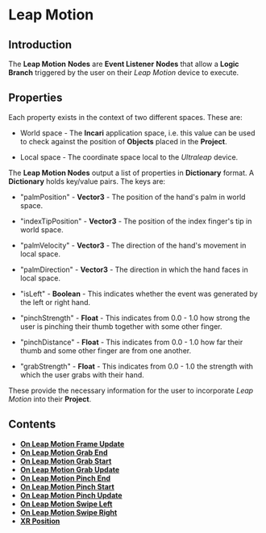 # Leap Motion

## Introduction

The **Leap Motion** **Nodes** are **Event Listener** **Nodes** that allow a **Logic Branch** triggered by the user on their *Leap Motion* device to execute. 

## Properties

Each property exists in the context of two different spaces. These are: 

* World space - The **Incari** application space, i.e. this value can be used to check against the position of **Objects** placed in the **Project**.

* Local space - The coordinate space local to the *Ultraleap* device.


The **Leap Motion Nodes** output a list of properties in **Dictionary** format. A **Dictionary** holds key/value pairs. The keys are:

* "palmPosition" - **Vector3** - The position of the hand's palm in world space.

* "indexTipPosition" - **Vector3** - The position of the index finger's tip in world space.

* "palmVelocity" - **Vector3** - The direction of the hand's movement in local space.

* "palmDirection" - **Vector3** - The direction in which the hand faces in local space.

* "isLeft" - **Boolean** - This indicates whether the event was generated by the left or right hand.

* "pinchStrength" - **Float** - This indicates from 0.0 - 1.0 how strong the user is pinching their thumb together with some other finger.

* "pinchDistance" - **Float** - This indicates from 0.0 - 1.0 how far their thumb and some other finger are from one another.

* "grabStrength" - **Float** - This indicates from 0.0 - 1.0 the strength with which the user grabs with their hand. 

These provide the necessary information for the user to incorporate *Leap Motion* into their **Project**.

## Contents 

* [**On Leap Motion Frame Update**](on-leap-motion-frame-update.md)
* [**On Leap Motion Grab End**](on-leapmotion-grab-end.md)
* [**On Leap Motion Grab Start**](on-leapmotion-grab-start.md)
* [**On Leap Motion Grab Update**](on-leapmotion-grab-update.md)
* [**On Leap Motion Pinch End**](on-leapmotion-pinch-end.md)
* [**On Leap Motion Pinch Start**](on-leapmotion-pinch-start.md)
* [**On Leap Motion Pinch Update**](on-leapmotion-pinch-update.md)
* [**On Leap Motion Swipe Left**](on-leapmotion-swipe-left.md)
* [**On Leap Motion Swipe Right**](on-leapmotion-swipe-right.md)
* [**XR Position**](xr-position.md)